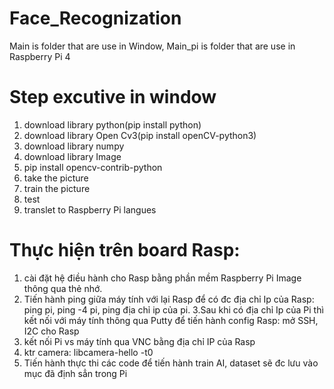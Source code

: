 # Face_Recognization
Main is folder that are use in Window, Main_pi is folder that are use in Raspberry Pi 4
# Step excutive in window
1. download library python(pip install python)
2. download library Open Cv3(pip install openCV-python3)
3. download library numpy
4. download library Image
5. pip install opencv-contrib-python
6. take the picture
7. train the picture
8. test
9. translet to Raspberry Pi langues
# Thực hiện trên board Rasp:
1. cài đặt hệ điều hành cho Rasp bằng phần mềm Raspberry Pi Image thông qua thẻ nhớ.
2. Tiến hành ping giữa máy tính với lại Rasp để có đc địa chỉ Ip của Rasp:
ping pi, ping -4 pi, ping địa chỉ ip của pi.
3.Sau khi có địa chỉ Ip của Pi thì kết nối với máy tính thông qua Putty để tiến hành config Rasp:
mở SSH, I2C cho Rasp
4. kết nối Pi vs máy tính qua VNC bằng địa chỉ IP của Rasp
5. ktr camera: libcamera-hello -t0
6. Tiến hành thực thi các code để tiến hành train AI, dataset sẽ đc lưu vào mục đã định sẳn trong Pi  
